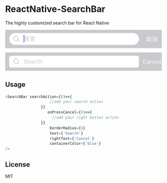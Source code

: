 # ReactNative-SearchBar

The highly customized search bar for React Native

![image](https://github.com/RowingCaptainChen/RN-SearchBar/blob/master/demoPic.png)

## Usage
```javaScript
<SearchBar searchAction={()=>{
                    //add your search action 
                }}
                   onPressCancel={()=>{
                     //add your right button action
                }}
                    borderRadius={6}
                    text={'Search'}
                    rightText={'Cancel'}
                    containerColor={'blue'}
/>
```
## License
MIT
